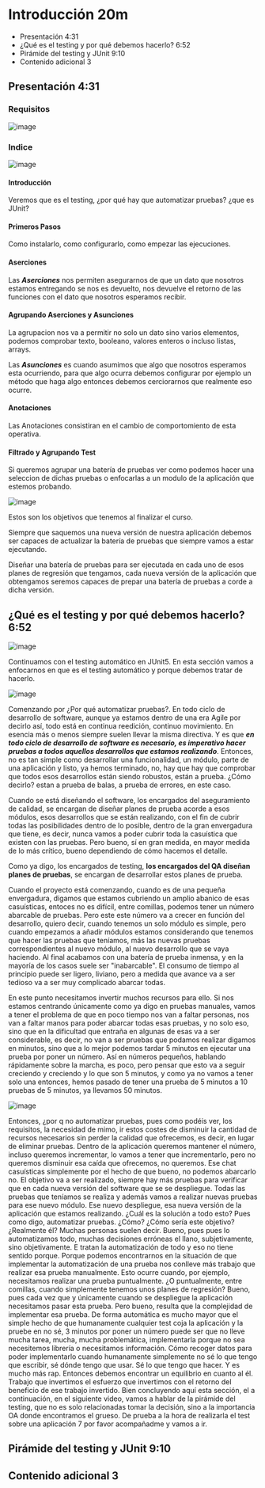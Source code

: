 # Introducción 20m

* Presentación 4:31 
* ¿Qué es el testing y por qué debemos hacerlo? 6:52 
* Pirámide del testing y JUnit 9:10 
* Contenido adicional 3

## Presentación 4:31

### Requisitos

![image](https://user-images.githubusercontent.com/23094588/195101318-3b7843e4-aaa3-4051-b31a-d1dccffb9a8e.png)

### Indice

![image](https://user-images.githubusercontent.com/23094588/195102647-619fd5e9-0519-47ea-9ba0-0f9a87c23aad.png)

#### Introducción

Veremos que es el testing, ¿por qué hay que automatizar pruebas? ¿que es JUnit? 

#### Primeros Pasos

Como instalarlo, como configurarlo, como empezar las ejecuciones.

#### Aserciones

Las ***Aserciones*** nos permiten asegurarnos de que un dato que nosotros estamos entregando se nos es devuelto, nos devuelve el retorno de las funciones con el dato que nosotros esperamos recibir.

#### Agrupando Aserciones y Asunciones

La agrupacion nos va a permitir no solo un dato sino varios elementos, podemos comprobar texto, booleano, valores enteros o incluso listas, arrays. 

Las ***Asunciones*** es cuando asumimos que algo que nosotros esperamos esta ocurriendo, para que algo ocurra debemos configurar por ejemplo un método que haga algo entonces debemos cerciorarnos que realmente eso ocurre. 

#### Anotaciones

Las Anotaciones consistiran en el cambio de comportomiento de esta operativa.

#### Filtrado y Agrupando Test

Si queremos agrupar una batería de pruebas ver como podemos hacer una seleccion de dichas pruebas o enfocarlas a un modulo de la aplicación que estemos probando.

![image](https://user-images.githubusercontent.com/23094588/195107038-08f51c1e-adaa-4186-a46a-c14d0063833f.png)

Estos son los objetivos que tenemos al finalizar el curso.

Siempre que saquemos una nueva versión de nuestra aplicación debemos ser capaces de actualizar la batería de pruebas que siempre vamos a estar ejecutando.

Diseñar una batería de pruebas para ser ejecutada en cada uno de esos planes de regresión que tengamos, cada nueva versión de la aplicación que obtengamos seremos capaces de prepar una batería de pruebas a corde a dicha versión.


## ¿Qué es el testing y por qué debemos hacerlo? 6:52 

![image](https://user-images.githubusercontent.com/23094588/195109013-d332962e-109f-4159-b816-94a50a5e63d3.png)

Continuamos con el testing automático en JUnit5. En esta sección vamos a enfocarnos en que es el testing automático y porque debemos tratar de hacerlo. 

![image](https://user-images.githubusercontent.com/23094588/195109098-e6733f6a-c82f-4d29-85a4-0aa17c261ec5.png)

Comenzando por ¿Por qué automatizar pruebas?. En todo ciclo de desarrollo de software, aunque ya estamos dentro de una era Agile por decirlo así, todo está en continua reedición, continuo movimiento. En esencia más o menos siempre suelen llevar la misma directiva. Y es que ***en todo ciclo de desarrollo de software es necesario, es imperativo hacer pruebas a todos aquellos desarrollos que estamos realizando***. Entonces, no es tan simple como desarrollar una funcionalidad, un módulo, parte de una aplicación y listo, ya hemos terminado, no,  hay que hay que comprobar que todos esos desarrollos están siendo robustos, están a prueba. ¿Cómo decirlo? estan a prueba de balas, a prueba de errores, en este caso. 

Cuando se está diseñando el software, los encargados del aseguramiento de calidad, se encargan de diseñar planes de prueba acorde a esos módulos, esos desarrollos que se están realizando, con el fin de cubrir todas las posibilidades dentro de lo posible, dentro de la gran envergadura que tiene, es decir, nunca vamos a poder cubrir toda la casuística que existen con las pruebas. Pero bueno, sí en gran medida, en mayor medida de lo más crítico, bueno dependiendo de cómo hacemos el detalle.

Como ya digo, los encargados de testing, **los encargados del QA diseñan planes de pruebas**, se encargan de desarrollar estos planes de prueba. 

Cuando el proyecto está comenzando, cuando es de una pequeña envergadura, digamos que estamos cubriendo un amplio abanico de esas casuísticas, entoces no es difícil, entre comillas, podemos tener un número abarcable de pruebas. Pero este este número va a crecer en función del desarrollo, quiero decir, cuando tenemos un solo módulo es simple, pero cuando empezamos a añadir módulos estamos considerando que tenemos que hacer las pruebas que teníamos, más las nuevas pruebas correspondientes al nuevo módulo, al nuevo desarrollo que se vaya haciendo. Al final acabamos con una batería de prueba inmensa, y en la mayoría de los casos suele ser "inabarcable". El consumo de tiempo al principio puede ser ligero, liviano, pero a medida que avance va a ser tedioso va a ser muy complicado abarcar todas. 

En este punto necesitamos invertir muchos recursos para ello. Si nos estamos centrando únicamente como ya digo en pruebas manuales, vamos a tener el problema de que en poco tiempo nos van a faltar personas, nos van a faltar manos para poder abarcar todas esas pruebas, y no solo eso, sino que en la dificultad que entraña en algunas de esas va a ser considerable, es decir, no van a ser pruebas que podamos realizar digamos en minutos, sino que a lo mejor podemos tardar 5 minutos en ejecutar una prueba por poner un número. Así en números pequeños, hablando rápidamente sobre la marcha, es poco, pero pensar que esto va a seguir creciendo y creciendo y lo que son 5 minutos, y como ya no vamos a tener solo una entonces, hemos pasado de tener una prueba de 5 minutos a 10 pruebas de 5 minutos, ya llevamos 50 minutos. 

![image](https://user-images.githubusercontent.com/23094588/195109184-817bc5de-0180-4d20-83e3-30c751acd2c3.png)

Entonces, ¿por q no automatizar pruebas, pues como podéis ver, los requisitos, la necesidad de mimo, ir estos costes de disminuir la cantidad de recursos necesarios sin perder la calidad que ofrecemos, es decir, en lugar de eliminar pruebas. Dentro de la aplicación queremos mantener el número, incluso queremos incrementar, lo vamos a tener que incrementarlo, pero no queremos disminuir esa caída que ofrecemos, no queremos. Ese chat casuísticas simplemente por el hecho de que bueno, no podemos abarcarlo no. El objetivo va a ser realizado, siempre hay más pruebas para verificar que en cada nueva versión del software que se se despliegue. Todas las pruebas que teníamos se realiza y además vamos a realizar nuevas pruebas para ese nuevo módulo. Ese nuevo despliegue, esa nueva versión de la aplicación que estamos realizando. ¿Cuál es la solución a todo esto? Pues como digo, automatizar pruebas. ¿Cómo? ¿Cómo sería este objetivo? ¿Realmente él? Muchas personas suelen decir. Bueno, pues pues lo automatizamos todo, muchas decisiones erróneas el llano, subjetivamente, sino objetivamente. E tratan la automatización de todo y eso no tiene sentido porque. Porque podemos encontrarnos en la situación de que implementar la automatización de una prueba nos conlleve más trabajo que realizar esa prueba manualmente. Esto ocurre cuando, por ejemplo, necesitamos realizar una prueba puntualmente. ¿O puntualmente, entre comillas, cuando simplemente tenemos unos planes de regresión? Bueno, pues cada vez que y únicamente cuando se despliegue la aplicación necesitamos pasar esta prueba. Pero bueno, resulta que la complejidad de implementar esa prueba. De forma automática es mucho mayor que el simple hecho de que humanamente cualquier test coja la aplicación y la pruebe en no sé, 3 minutos por poner un número puede ser que no lleve mucha tarea, mucha, mucha problemática, implementarla porque no sea necesitemos librería o necesitamos información. Cómo recoger datos para poder implementarlo cuando humanamente simplemente no sé lo que tengo que escribir, sé dónde tengo que usar. Sé lo que tengo que hacer. Y es mucho más rap. Entonces debemos encontrar un equilibrio en cuanto al él. Trabajo que invertimos el esfuerzo que invertimos con el retorno del beneficio de ese trabajo invertido. Bien concluyendo aquí esta sección, el a continuación, en el siguiente video, vamos a hablar de la pirámide del testing, que no es solo relacionadas tomar la decisión, sino a la importancia OA donde encontramos el grueso. De prueba a la hora de realizarla el test sobre una aplicación 7 por favor acompañadme y vamos a ir. 



## Pirámide del testing y JUnit 9:10 
## Contenido adicional 3


